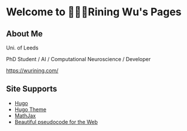 # Welcome to 👨🏻‍💻Rining Wu's Pages

## About Me

Uni. of Leeds

PhD Student / AI / Computational Neuroscience / Developer

<https://wurining.com/>

## Site Supports

- [Hugo](https://github.com/gohugoio/hugo)
- [Hugo Theme](https://github.com/adityatelange/hugo-PaperMod)
- [MathJax](https://www.mathjax.org/#gettingstarted)
- [Beautiful pseudocode for the Web](https://github.com/SaswatPadhi/pseudocode.js)

